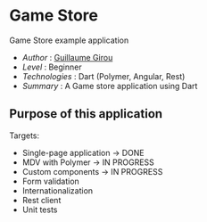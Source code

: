 Game Store
============

Game Store example application  

* *Author* : [Guillaume Girou](http://gplus.to/GirouGuillaume)
* *Level* : Beginner
* *Technologies* : Dart (Polymer, Angular, Rest)
* *Summary* : A Game store application using Dart

## Purpose of this application


Targets:
* Single-page application → DONE
* MDV with Polymer → IN PROGRESS
* Custom components → IN PROGRESS
* Form validation
* Internationalization
* Rest client
* Unit tests
